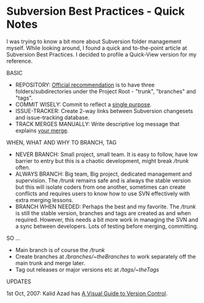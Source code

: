 # Subversion Best Practices - Quick Notes

I was trying to know a bit more about Subversion folder management myself. While looking around, I found a quick and to-the-point article at Subversion Best Practices. I decided to profile a Quick-View version for my reference.

BASIC

- REPOSITORY: <a href="http://svnbook.red-bean.com/svnbook/ch05s04.html#svn-ch-5-sect-6.1">Official recommendation</a> is to have three folders/subdirectories under the Project Root - "trunk", "branches" and "tags".
- COMMIT WISELY: Commit to reflect a <a href="http://svnbook.red-bean.com/svnbook/ch04s03.html">single purpose</a>.
- ISSUE-TRACKER: Create 2-way links between Subversion changesets and issue-tracking database.
- TRACK MERGES MANUALLY: Write descriptive log message that explains <a href="http://svnbook.red-bean.com/svnbook/ch04s03.html#svn-ch-4-sect-3.2">your merge</a>.


WHEN, WHAT AND WHY TO BRANCH, TAG

- NEVER BRANCH: Small project, small team. It is easy to follow, have low barrier to entry but this is a chaotic development, might break <em>/trunk</em> often.
- ALWAYS BRANCH: Big team, Big project, dedicated management and supervision. The <em>/trunk</em> remains safe and is always the stable version but this will isolate coders from one another, sometimes can create conflicts and requires users to know how to use SVN effectively with extra merging lessons.
- BRANCH WHEN NEEDED: Perhaps the best and my favorite. The <em>/trunk</em> is still the stable version, branches and tags are created as and when required. However, this needs a bit more work in managing the SVN and a sync between developers. Lots of testing before merging, committing.

SO ...

* Main branch is of course the <em>/trunk</em>
* Create branches at <em>/branches/~theBranches</em> to work separately off the main trunk and merge later.
* Tag out releases or major versions etc at <em>/tags/~theTags</em>

UPDATES

1st Oct, 2007: Kalid Azad has <a href="http://betterexplained.com/articles/a-visual-guide-to-version-control/">A Visual Guide to Version Control</a>.

